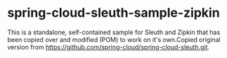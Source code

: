 # spring-cloud-sleuth-sample-zipkin
This is a standalone, self-contained sample for Sleuth and Zipkin that has been copied over and modified (POM) to work on it's own.Copied original version from https://github.com/spring-cloud/spring-cloud-sleuth.git.
